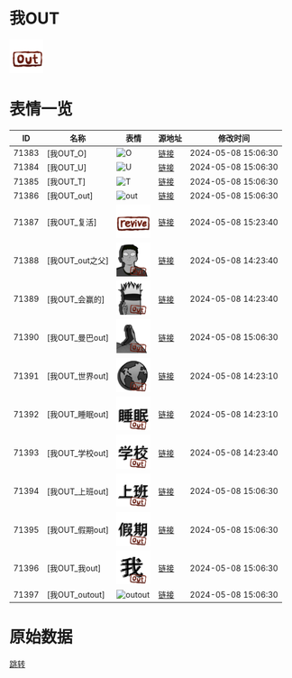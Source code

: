 # 我OUT

<img src="./cover.png" height="60" alt="cover" />

# 表情一览

|ID|名称|表情|源地址|修改时间|
|----|----|----|----|----|
|71383|[我OUT_O]|<img src="./pic/071383_%5B我OUT_O%5D.png" height="60" alt="O"/>|[链接](https://i0.hdslb.com/bfs/garb/43e8c0f5ee0a1a13cea7d974f5a82020fbb17bee.png)|2024-05-08 15:06:30|
|71384|[我OUT_U]|<img src="./pic/071384_%5B我OUT_U%5D.png" height="60" alt="U"/>|[链接](https://i0.hdslb.com/bfs/garb/7c099d20a3fc0cf417f3c55fa41ccb75064b6890.png)|2024-05-08 15:06:30|
|71385|[我OUT_T]|<img src="./pic/071385_%5B我OUT_T%5D.png" height="60" alt="T"/>|[链接](https://i0.hdslb.com/bfs/garb/207d494c8eafd4dcec53a73622b9fc47819b23ad.png)|2024-05-08 15:06:30|
|71386|[我OUT_out]|<img src="./pic/071386_%5B我OUT_out%5D.png" height="60" alt="out"/>|[链接](https://i0.hdslb.com/bfs/garb/9cc10b396188d984282b3aaeb8b595ca2dee17f3.png)|2024-05-08 15:06:30|
|71387|[我OUT_复活]|<img src="./pic/071387_%5B我OUT_复活%5D.png" height="60" alt="复活"/>|[链接](https://i0.hdslb.com/bfs/garb/0d5cbe9361ce55742efcfb70b19cc3c14ceceeaa.png)|2024-05-08 15:23:40|
|71388|[我OUT_out之父]|<img src="./pic/071388_%5B我OUT_out之父%5D.png" height="60" alt="out之父"/>|[链接](https://i0.hdslb.com/bfs/garb/9b0bac4fc05bc29ca342a7cf7ac1d026792e51d7.png)|2024-05-08 14:23:40|
|71389|[我OUT_会赢的]|<img src="./pic/071389_%5B我OUT_会赢的%5D.png" height="60" alt="会赢的"/>|[链接](https://i0.hdslb.com/bfs/garb/064769496b952ef859a7e4ef16800dfbe014a6a9.png)|2024-05-08 14:23:40|
|71390|[我OUT_曼巴out]|<img src="./pic/071390_%5B我OUT_曼巴out%5D.png" height="60" alt="曼巴out"/>|[链接](https://i0.hdslb.com/bfs/garb/d892508c951b05d99ca30cac329feca433b40f98.png)|2024-05-08 15:06:30|
|71391|[我OUT_世界out]|<img src="./pic/071391_%5B我OUT_世界out%5D.png" height="60" alt="世界out"/>|[链接](https://i0.hdslb.com/bfs/garb/ef14eef2ecf94cbc8b3a1a91d6d3502ba9f7d0f2.png)|2024-05-08 14:23:10|
|71392|[我OUT_睡眠out]|<img src="./pic/071392_%5B我OUT_睡眠out%5D.png" height="60" alt="睡眠out"/>|[链接](https://i0.hdslb.com/bfs/garb/e86e18645df3a312e3d7f1c7a6520a9d40768999.png)|2024-05-08 14:23:10|
|71393|[我OUT_学校out]|<img src="./pic/071393_%5B我OUT_学校out%5D.png" height="60" alt="学校out"/>|[链接](https://i0.hdslb.com/bfs/garb/1c37bca101b18de177380398b814fe752e2d5f5b.png)|2024-05-08 14:23:40|
|71394|[我OUT_上班out]|<img src="./pic/071394_%5B我OUT_上班out%5D.png" height="60" alt="上班out"/>|[链接](https://i0.hdslb.com/bfs/garb/a5eb3b99d9127ddf76d4a555f5b059e82c93d1e5.png)|2024-05-08 15:06:30|
|71395|[我OUT_假期out]|<img src="./pic/071395_%5B我OUT_假期out%5D.png" height="60" alt="假期out"/>|[链接](https://i0.hdslb.com/bfs/garb/407b7907b475164a91b12917c74957ac192ae440.png)|2024-05-08 15:06:30|
|71396|[我OUT_我out]|<img src="./pic/071396_%5B我OUT_我out%5D.png" height="60" alt="我out"/>|[链接](https://i0.hdslb.com/bfs/garb/70cf8ef681554ef470b777de775fee264c66f6d2.png)|2024-05-08 15:06:30|
|71397|[我OUT_outout]|<img src="./pic/071397_%5B我OUT_outout%5D.png" height="60" alt="outout"/>|[链接](https://i0.hdslb.com/bfs/garb/9c377de51535e17776d305dae3a334c7205c1aaf.png)|2024-05-08 15:06:30|

# 原始数据

[跳转](./raw.json)

